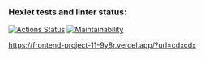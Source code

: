 ### Hexlet tests and linter status:

[![Actions Status](https://github.com/TorTicc/frontend-project-11/actions/workflows/hexlet-check.yml/badge.svg)](https://github.com/TorTicc/frontend-project-11/actions)
[![Maintainability](https://api.codeclimate.com/v1/badges/bd324cb6874fda027eaa/maintainability)](https://codeclimate.com/github/TorTicc/frontend-project-11/maintainability)

https://frontend-project-11-9y8r.vercel.app/?url=cdxcdx

